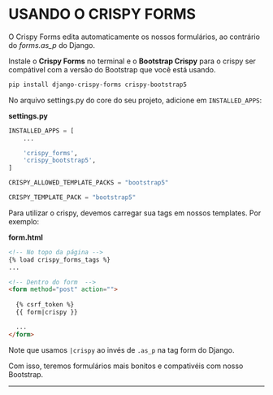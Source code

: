 # USANDO O CRISPY FORMS
O Crispy Forms edita automaticamente os nossos formulários, ao contrário do *forms.as_p* do Django. 

Instale o **Crispy Forms** no terminal e o **Bootstrap Crispy** para o crispy ser compátivel com a versão do Bootstrap que você está usando.
```bash
pip install django-crispy-forms crispy-bootstrap5
```
No arquivo settings.py do core do seu projeto, adicione em ``INSTALLED_APPS``:

**settings.py**
```py
INSTALLED_APPS = [
    ...

    'crispy_forms',
    'crispy_bootstrap5',
]

CRISPY_ALLOWED_TEMPLATE_PACKS = "bootstrap5"

CRISPY_TEMPLATE_PACK = "bootstrap5"
```

Para utilizar o crispy, devemos carregar sua tags em nossos templates. Por exemplo:

**form.html**
<!-- {% raw %} -->
```html
<!-- No topo da página -->
{% load crispy_forms_tags %}
...

<!-- Dentro do form  -->
<form method="post" action="">
  
  {% csrf_token %}
  {{ form|crispy }}

  ...
</form>
```
<!-- {% endraw %} -->

Note que usamos ``|crispy`` ao invés de ``.as_p`` na tag form do Django.

Com isso, teremos formulários mais bonitos e compativéis com nosso Bootstrap.

---
